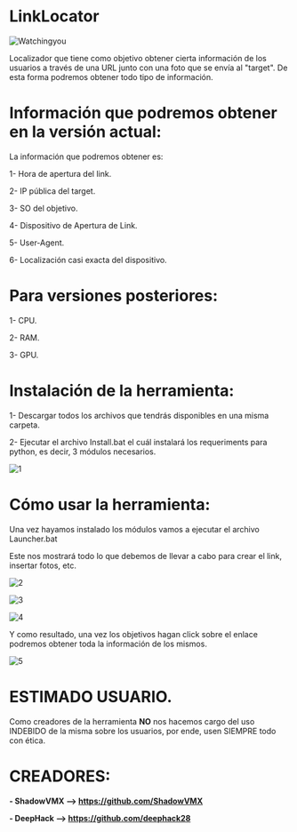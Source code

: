 # LinkLocator

![Watchingyou](https://user-images.githubusercontent.com/92258683/181933953-37ebf3f5-a8b4-4f50-9bc3-e78189376da7.jpg)


Localizador que tiene como objetivo obtener cierta información de los usuarios a través de una URL junto con una foto que se envía al "target". De esta forma podremos obtener todo tipo de información.


# Información que podremos obtener en la versión actual:


La información que podremos obtener es:

1- Hora de apertura del link.

2- IP pública del target.

3- SO del objetivo.

4- Dispositivo de Apertura de Link.

5- User-Agent.

6- Localización casi exacta del dispositivo.




# Para versiones posteriores:

1- CPU.

2- RAM.

3- GPU.



# Instalación de la herramienta:

1- Descargar todos los archivos que tendrás disponibles en una misma carpeta.

2- Ejecutar el archivo Install.bat el cuál instalará los requeriments para python, es decir, 3 módulos necesarios.


![1](https://user-images.githubusercontent.com/92258683/181934134-0d8e7d90-e499-4687-ad93-2c11fdb3242d.png)


# Cómo usar la herramienta:

Una vez hayamos instalado los módulos vamos a ejecutar el archivo Launcher.bat

Este nos mostrará todo lo que debemos de llevar a cabo para crear el link, insertar fotos, etc.


![2](https://user-images.githubusercontent.com/92258683/181934189-3e5e9b70-1bac-4c80-8dec-91e1dd2279b1.png)



![3](https://user-images.githubusercontent.com/92258683/181934193-fc34a2c5-f0cb-430b-a47e-2e903b63543b.png)



![4](https://user-images.githubusercontent.com/92258683/181934194-692d6f73-9f0c-4384-b7a9-f7a2001f72a4.png)


Y como resultado, una vez los objetivos hagan click sobre el enlace podremos obtener toda la información de los mismos.


![5](https://user-images.githubusercontent.com/92258683/181934209-81d5eca5-6f59-40c0-b15f-f8580cde8c05.png)





# ESTIMADO USUARIO.

Como creadores de la herramienta **NO** nos hacemos cargo del uso INDEBIDO de la misma sobre los usuarios, por ende, usen SIEMPRE todo con ética.


# CREADORES:

**- ShadowVMX --> https://github.com/ShadowVMX**

**- DeepHack --> https://github.com/deephack28**


